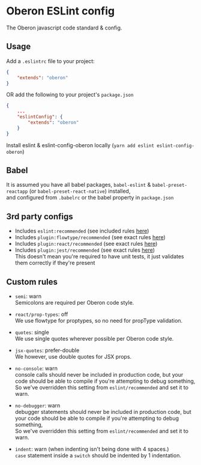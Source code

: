 # Oberon ESLint config

The Oberon javascript code standard & config.


## Usage
Add a `.eslintrc` file to your project:  


```json
{
    "extends": "oberon"
}
```

OR add the following to your project's `package.json`

```json
{
    ...
    "eslintConfig": {
        "extends": "oberon"
    }
}
```

Install eslint & eslint-config-oberon locally (`yarn add eslint eslint-config-oberon`)
  
## Babel
It is assumed you have all babel packages, `babel-eslint` & `babel-preset-reactapp` (or `babel-preset-react-native`) installed,  
and configured from `.babelrc` or the babel property in `package.json`  

## 3rd party configs

- Includes `eslint:recommended` (see included rules [here](http://eslint.org/docs/rules/))
- Includes `plugin:flowtype/recommended` (see exact rules [here](https://github.com/gajus/eslint-plugin-flowtype/blob/master/src/configs/recommended.json))
- Includes `plugin:react/recommended` (see exact rules [here](https://github.com/yannickcr/eslint-plugin-react/blob/master/index.js#L113))
- Includes `plugin:jest/recommended` (see exact rules [here](https://www.npmjs.com/package/eslint-plugin-jest#recommended))  
This doesn't mean you're required to have unit tests, it just validates them correctly if they're present

## Custom rules

- `semi`: warn  
Semicolons are required per Oberon code style.

- `react/prop-types`: off  
We use flowtype for proptypes, so no need for propType validation.

- `quotes`: single  
We use single quotes wherever possible per Oberon code style.

- `jsx-quotes`: prefer-double    
We however, use double quotes for JSX props.

- `no-console`: warn  
console calls should never be included in production code, but your code should be able to compile if you're attempting to debug something,  
So we've overridden this setting from `eslint/recommended` and set it to warn.

- `no-debugger`: warn  
debugger statements should never be included in production code, but your code should be able to compile if you're attempting to debug something,  
So we've overridden this setting from `eslint/recommended` and set it to warn.

- `indent`: warn (when indenting isn't being done with 4 spaces.)  
`case` statement inside a `switch` should be indented by 1 indentation.